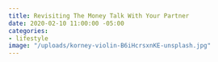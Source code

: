 ```yaml
---
title: Revisiting The Money Talk With Your Partner
date: 2020-02-10 11:00:00 -05:00
categories:
- lifestyle
image: "/uploads/korney-violin-B6iHcrsxnKE-unsplash.jpg"
---
```


